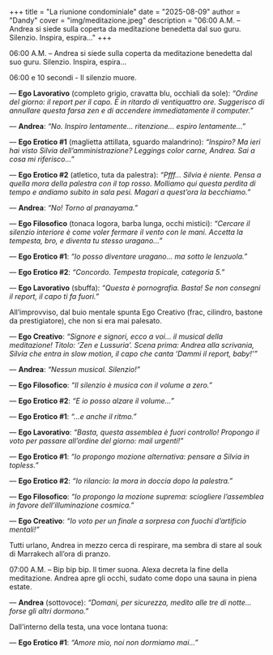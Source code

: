 +++
title = "La riunione condominiale"
date = "2025-08-09"
author = "Dandy"
cover = "img/meditazione.jpeg"
description = "06:00 A.M. – Andrea si siede sulla coperta da meditazione benedetta dal suo guru. Silenzio. Inspira, espira…"
+++

06:00 A.M. – Andrea si siede sulla coperta da meditazione benedetta dal suo guru. Silenzio. Inspira, espira…  

06:00 e 10 secondi - Il silenzio muore.  

— **Ego Lavorativo** (completo grigio, cravatta blu, occhiali da sole): *“Ordine del giorno: il report per il capo. È in ritardo di ventiquattro ore. Suggerisco di annullare questa farsa zen e di accendere immediatamente il computer.”*  

— **Andrea**: *“No. Inspiro lentamente… ritenzione… espiro lentamente…”*  

— **Ego Erotico #1** (maglietta attillata, sguardo malandrino): *“Inspiro? Ma ieri hai visto Silvia dell’amministrazione? Leggings color carne, Andrea. Sai a cosa mi riferisco…”*  

— **Ego Erotico #2** (atletico, tuta da palestra): *“Pfff… Silvia è niente. Pensa a quella mora della palestra con il top rosso. Molliamo qui questa perdita di tempo e andiamo subito in sala pesi. Magari a quest’ora la becchiamo.”*  

— **Andrea**: *“No! Torno al pranayama.”*  

— **Ego Filosofico** (tonaca logora, barba lunga, occhi mistici): *“Cercare il silenzio interiore è come voler fermare il vento con le mani. Accetta la tempesta, bro, e diventa tu stesso uragano…”*  

— **Ego Erotico #1**: *“Io posso diventare uragano… ma sotto le lenzuola.”*  

— **Ego Erotico #2**: *“Concordo. Tempesta tropicale, categoria 5.”*  

— **Ego Lavorativo** (sbuffa): *“Questa è pornografia. Basta! Se non consegni il report, il capo ti fa fuori.”*  

All’improvviso, dal buio mentale spunta Ego Creativo (frac, cilindro, bastone da prestigiatore), che non si era mai palesato.  

— **Ego Creativo**: *“Signore e signori, ecco a voi… il musical della meditazione! Titolo: ‘Zen e Lussuria’. Scena prima: Andrea alla scrivania, Silvia che entra in slow motion, il capo che canta ‘Dammi il report, baby!’”*  

— **Andrea**: *“Nessun musical. Silenzio!”*  

— **Ego Filosofico**: *“Il silenzio è musica con il volume a zero.”*  

— **Ego Erotico #2**: *“E io posso alzare il volume…”*  

— **Ego Erotico #1**: *“…e anche il ritmo.”*  

— **Ego Lavorativo**: *“Basta, questa assemblea è fuori controllo! Propongo il voto per passare all’ordine del giorno: mail urgenti!”*  

— **Ego Erotico #1**: *“Io propongo mozione alternativa: pensare a Silvia in topless.”*  

— **Ego Erotico #2**: *“Io rilancio: la mora in doccia dopo la palestra.”*  

— **Ego Filosofico**: *“Io propongo la mozione suprema: sciogliere l’assemblea in favore dell’illuminazione cosmica.”*  

— **Ego Creativo**: *“Io voto per un finale a sorpresa con fuochi d’artificio mentali!”*  

Tutti urlano, Andrea in mezzo cerca di respirare, ma sembra di stare al souk di Marrakech all’ora di pranzo.  

07:00 A.M. – Bip bip bip. Il timer suona. Alexa decreta la fine della meditazione. Andrea apre gli occhi, sudato come dopo una sauna in piena estate.  

— **Andrea** (sottovoce): *“Domani, per sicurezza, medito alle tre di notte… forse gli altri dormono.”*  

Dall’interno della testa, una voce lontana tuona:  

— **Ego Erotico #1**: *“Amore mio, noi non dormiamo mai…”*  

